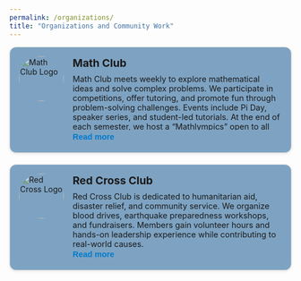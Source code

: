 ```yaml
---
permalink: /organizations/
title: "Organizations and Community Work"
---
```

<style>
  .org-container {
    display: flex;
    flex-direction: column;
    gap: 20px;
    max-width: 1200px;
    margin: 0 auto;
  }

  .org-card {
    display: flex;
    border: 1px solid #ddd;
    border-radius: 12px;
    padding: 16px;
    background: #7ea3c2;
    box-shadow: 0 2px 5px rgba(0,0,0,0.08);
    align-items: flex-start;
    position: relative;
  }

  .org-logo {
    width: 80px;
    height: 80px;
    border-radius: 50%;
    object-fit: cover;
    margin-right: 16px;
  }

  .org-content {
    font-size: 0.9rem;
    flex: 1;
  }

  .org-title {
    font-size: 1.2rem;
    font-weight: bold;
    margin-bottom: 8px;
  }

  .org-description {
    max-height: 100px;
    overflow: hidden;
    transition: max-height 0.3s ease;
    position: relative;
  }

  .org-description.expanded {
    max-height: 1000px;
  }

  .read-more-btn {
    background: none;
    border: none;
    color: #007acc;
    cursor: pointer;
    padding: 4px 0;
    font-weight: bold;
    font-size: 0.9rem;
  }
</style>

<div class="org-container">

<div class="org-card">
  <img class="org-logo" src="https://upload.wikimedia.org/wikipedia/commons/thumb/4/4a/Commons-logo.svg/1024px-Commons-logo.svg.png" alt="Math Club Logo">
  <div class="org-content">
    <div class="org-title">Math Club</div>
    <div class="org-description" id="desc-1">
      Math Club meets weekly to explore mathematical ideas and solve complex problems. We participate in competitions, offer tutoring, and promote fun through problem-solving challenges. Events include Pi Day, speaker series, and student-led tutorials. At the end of each semester, we host a “Mathlympics” open to all students.
    </div>
    <button class="read-more-btn" onclick="toggleDescription('desc-1', this)">Read more</button>
  </div>
</div>

<div class="org-card">
  <img class="org-logo" src="https://upload.wikimedia.org/wikipedia/commons/thumb/0/0b/Red_Cross_logo.svg/1024px-Red_Cross_logo.svg.png" alt="Red Cross Logo">
  <div class="org-content">
    <div class="org-title">Red Cross Club</div>
    <div class="org-description" id="desc-2">
      Red Cross Club is dedicated to humanitarian aid, disaster relief, and community service. We organize blood drives, earthquake preparedness workshops, and fundraisers. Members gain volunteer hours and hands-on leadership experience while contributing to real-world causes.
    </div>
    <button class="read-more-btn" onclick="toggleDescription('desc-2', this)">Read more</button>
  </div>
</div>

</div>

<script>
  function toggleDescription(id, btn) {
    const el = document.getElementById(id);
    el.classList.toggle('expanded');
    btn.textContent = el.classList.contains('expanded') ? 'Collapse' : 'Read more';
  }
</script>
